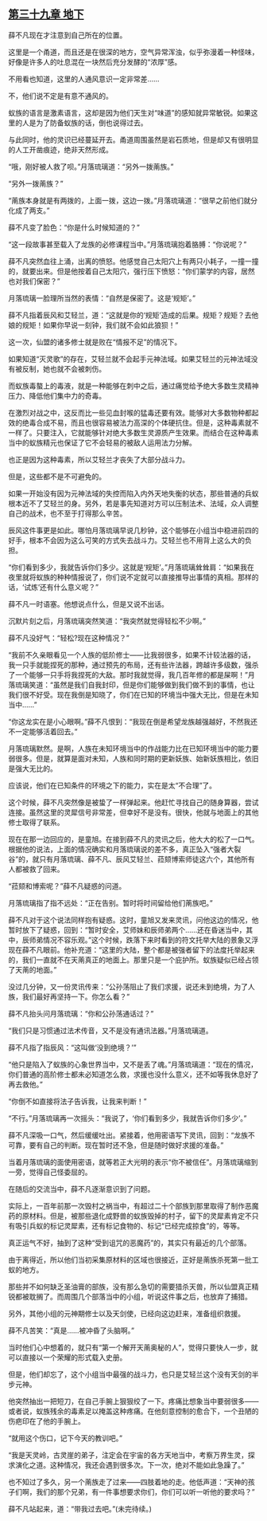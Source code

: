 ## [第三十九章 地下](https://www.xxbiquge.com/11_11207/9113393.html)


  薛不凡现在才注意到自己所在的位置。

  这里是一个甬道，而且还是在很深的地方，空气异常浑浊，似乎弥漫着一种怪味，好像是许多人的吐息混在一块然后充分发酵的“浓厚”感。

  不用看也知道，这里的人通风意识一定非常差……

  不，他们说不定是有意不通风的。

  蚁族的语言是激素语言，这却是因为他们天生对“味道”的感知就异常敏锐。如果这里的人是为了防备蚁族的话，倒也说得过去。

  与此同时，他的灵识已经蔓延开去。甬道周围虽然是岩石质地，但是却又有很明显的人工开凿痕迹，绝非天然形成。

  “哦，刚好被人救了呗。”月落琉璃道：“另外一拨萳族。”

  “另外一拨萳族？”

  “萳族本身就是有两拨的，上面一拨，这边一拨。”月落琉璃道：“很早之前他们就分化成了两支。”

  薛不凡变了脸色：“你是什么时候知道的？”

  “这一段故事甚至载入了龙族的必修课程当中。”月落琉璃抱着胳膊：“你说呢？”

  薛不凡突然血往上涌，出离的愤怒。他感觉自己太阳穴上有两只小耗子，一撞一撞的，就要出来。但是他按着自己太阳穴，强行压下愤怒：“你们蒙学的内容，居然也对我们保密？”

  月落琉璃一脸理所当然的表情：“自然是保密了。这是‘规矩’。”

  薛不凡指着辰风和艾轻兰，道：“这就是你的‘规矩’造成的后果。规矩？规矩？去他娘的规矩！如果你早说一刻钟，我们就不会如此狼狈！”

  这一次，仙盟的诸多修士就是败在“情报不足”的情况下。

  如果知道“灭灵歌”的存在，艾轻兰就不会起手元神法域。如果艾轻兰的元神法域没有被反制，她也就不会被刺伤。

  而蚁族毒螯上的毒液，就是一种能够在刺中之后，通过痛觉给予绝大多数生灵精神压力、降低他们集中力的奇毒。

  在激烈对战之中，这反而比一些见血封喉的猛毒还要有效。能够对大多数物种都起效的绝毒合成不易，而且也很容易被法力高深的个体硬抗住。但是，这种毒素就不一样了。只要注入，它就能够针对绝大多数生灵源质产生效果。而结合在这种毒素当中的蚁族精元也保证了它不会轻易的被敌人运用法力分解。

  也正是因为这种毒素，所以艾轻兰才丧失了大部分战斗力。

  但是，这些都不是不可避免的。

  如果一开始没有因为元神法域的失控而陷入内外天地失衡的状态，那些普通的兵蚁根本近不了艾轻兰的身。另外，若是事先知道对方可以压制法术、法域，众人调整自己的战术，也不至于打得那么辛苦。

  辰风这件事更是如此。哪怕月落琉璃早说几秒钟，这个能够在小组当中稳进前四的好手，根本不会因为这么可笑的方式失去战斗力。艾轻兰也不用背上这么大的负担。

  “你们看到多少，我就告诉你们多少。这就是‘规矩’。”月落琉璃耸耸肩：“如果我在夜里就将蚁族的种种情报说了，你们说不定就可以直接推导出事情的真相。那样的话，‘试炼’还有什么意义呢？”

  薛不凡一时语塞。他想说点什么，但是又说不出话。

  沉默片刻之后，月落琉璃突然笑道：“我突然就觉得轻松不少啊。”

  薛不凡没好气：“轻松?现在这种情况？”

  “我前不久亲眼看见一个人族的低阶修士——比我弱很多，如果不计较法器的话，我一只手就能捏死的那种，通过预先的布局，还有些许法器，跨越许多级数，强杀了一个能够一只手将我捏死的大敌。那时我就觉得，我几百年修的都是屎啊！”月落琉璃笑道：“虽然是我们自我封印，但是你们能够做到我们做不到的事情，也让我们很不好受。现在我倒是知晓了，你们在已知的环境当中强大无比，但是在未知当中……”

  “你这龙实在是小心眼啊。”薛不凡恨到：“我现在倒是希望龙族越强越好，不然我还不一定能够活着回去。”

  月落琉璃默然。是啊，人族在未知环境当中的作战能力比在已知环境当中的能力要弱很多。但是，就算是面对未知，人族和同时期的更新妖族、始新妖族相比，依旧是强大无比的。

  应该说，他们在已知条件的环境之下的能力，实在是太“不合理”了。

  这个时候，薛不凡突然像是被蛰了一样弹起来。他赶忙寻找自己的随身算器，尝试连接。虽然这里的灵犀信号非常差，但幸好不是没有。很快，他就与地面上的其他修士取得了联系。

  现在在那一边回应的，是童旭。在接到薛不凡的灵讯之后，他大大的松了一口气。根据他的说法，上面的情况确实和月落琉璃说的差不多，真正坠入“强者大裂谷”的，就只有月落琉璃、薛不凡、辰风艾轻兰、菈颏博索师徒这六个，其他所有人都被救了回来。

  “菈颏和博索呢？”薛不凡疑惑的问道。

  月落琉璃指了指不远处：“正在告别。暂时将时间留给他们萳族吧。”

  薛不凡对于这个说法同样抱有疑惑。这时，童旭又发来灵讯，问他这边的情况，他暂时放下了疑惑，回到：“暂时安全，艾师妹和辰师弟两个……还在昏迷当中，其中，辰师弟情况不容乐观。”这个时候，跌落下来时看到的符文托举大陆的景象又浮现在薛不凡眼前。他补充道：“这里的大陆，整个都是被强者留下的法度托举起来的，我们一直就不在天萳真正的地面上。那里只是一个庇护所。蚁族疑似已经占领了天萳的地面。”

  没过几分钟，又一份灵讯传来：“公孙荡阻止了我们求援，说还未到绝境，为了人族，我们最好再坚持一下。你怎么看？”

  薛不凡抬头问月落琉璃：“你和公孙荡通话过？”

  “我们只是习惯通过法术传音，又不是没有通讯法器。”月落琉璃道。

  薛不凡指了指辰风：“这叫做‘没到绝境？’”

  “他只是陷入了蚁族的心象世界当中，又不是丢了魂。”月落琉璃道：“现在的情况，你们普通的高阶修士都未必知道怎么救，求援也没什么意义，还不如等我休息好了再去救他。”

  “你倒不如直接将法子告诉我，让我来判断！”

  “不行。”月落琉璃再一次摇头：“我说了，‘你们看到多少，我就告诉你们多少’。”

  薛不凡深吸一口气，然后缓缓吐出。紧接着，他用密语写下灵讯，回到：“龙族不可靠，要有自己的判断。现在暂时还不急，但是随时做好求援的准备。”

  当着月落琉璃的面使用密语，就等若正大光明的表示“你不被信任”。月落琉璃缩到一旁，觉得自己怪委屈的。

  在随后的交流当中，薛不凡逐渐意识到了问题。

  实际上，一百年前那一次毁村之祸当中，有超过二十个部族到那里取得了制作恶魔药的原材料。但是，被那些退化成野兽的蚁族毁掉的村子，留下的灵犀素肯定不只有吸引兵蚁的标记灵犀素，还有标记食物的、标记“已经完成掠食”的，等等。

  真正运气不好，抽到了这种“受到诅咒的恶魔药”的，其实只有最近的几个部落。

  由于离得近，所以他们当初采集原材料的区域也很接近，正好是萳族杀死第一批工蚁的地方。

  那些并不如何缺乏圣油膏的部族，没有那么急切的需要猎杀天兽，所以仙盟真正精锐都被耽搁了。而周围几个部落当中的小组，听说这件事之后，也放弃了捕猎。

  另外，其他小组的元神期修士以及天剑使，已经向这边赶来，准备组织救援。

  薛不凡苦笑：“真是……被冲昏了头脑啊。”

  当时他们心中想着的，就只有“第一个解开天萳奥秘的人”，觉得只要快人一步，就可以直接以一个荣耀的形式载入史册。

  但是，他们却忘了，这个小组当中最强的战斗力，也只是艾轻兰这个没有天剑的半步元神。

  他突然抽出一把短刀，在自己手腕上狠狠绞了一下。疼痛比想象当中要弱很多——或者说，蚁族残余的毒素足以掩盖这种疼痛。在他刻意控制的愈合下，一个丑陋的伤疤印在了他的手腕上。

  “就用这个伤口，记下今天的教训吧。”

  “我是天灵岭，古灵崖的弟子，注定会在宇宙的各方天地当中，考察万界生灵，探求演化之道。这种情况，我还会遇到很多次。下一次，绝对不能如此急躁了。”

  也不知过了多久，另一个萳族走了过来——四肢着地的走。他低声道：“天神的孩子们啊，我们的那个兄弟，有一件事想要求你们，你们可以听一听他的要求吗？”

  薛不凡站起来，道：“带我过去吧。”(未完待续。)
